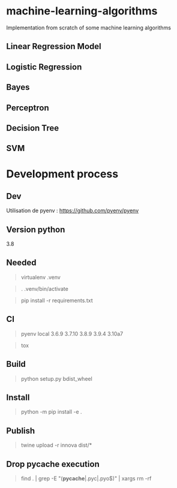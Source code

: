 # machine-learning-algorithms
Implementation from scratch of some machine learning algorithms

## Linear Regression Model

## Logistic Regression

## Bayes

## Perceptron

## Decision Tree

## SVM

# Development process
## Dev

Utilisation de pyenv : https://github.com/pyenv/pyenv

## Version python

3.8

## Needed

> virtualenv .venv

> . .venv/bin/activate

> pip install -r requirements.txt

## CI

> pyenv local 3.6.9 3.7.10 3.8.9 3.9.4 3.10a7

> tox

## Build

> python setup.py bdist_wheel

## Install

> python -m pip install -e .

## Publish

> twine upload -r innova dist/*

## Drop pycache execution

> find . | grep -E "(__pycache__|\.pyc|\.pyo$)" | xargs rm -rf
